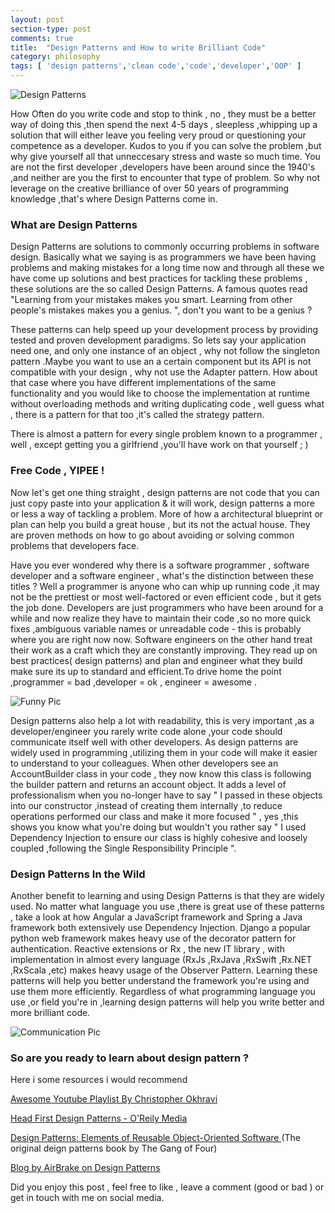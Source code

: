 ```yaml
---
layout: post
section-type: post
comments: true
title:  "Design Patterns and How to write Brilliant Code"
category: philosophy
tags: [ 'design patterns','clean code','code','developer','OOP' ]
---
```


![Design Patterns](https://www.dropbox.com/s/v1znitt0umlhenv/designpatterns-720x340.png?dl=1)

How Often do you write code and stop to think , no , they must be a better way of doing this ,then spend the next 4-5 days , sleepless ,whipping up a solution that will either leave you feeling very proud or questioning your competence as a developer. Kudos to you if you can solve the problem ,but why give yourself all that unneccesary stress and waste so much time. You are not the first developer ,developers have been around since the 1940's ,and neither are you the first to encounter that type of problem. So why not leverage on the creative brilliance of over 50 years of programming knowledge ,that's where Design Patterns come in.

### What are Design Patterns

Design Patterns are solutions to commonly occurring problems in software design. Basically what we saying is as programmers we have been having problems and making mistakes for a long time now and through all these we have come up solutions and best practices for tackling these problems , these solutions are the so called Design Patterns.
A famous quotes read "Learning from your mistakes makes you smart. Learning from other people's mistakes makes you a genius. ", don't you want to be a genius ?

 These patterns can help speed up your development process by providing tested and proven development paradigms. So lets say your application need one, and only one instance of an object , why not follow the singleton pattern .Maybe you want to use an a certain component but its API is not compatible with your design , why not use the Adapter pattern. How about that case where you have different implementations of the same functionality and you would like to choose the implementation at runtime without overloading methods and writing duplicating code , well guess what , there is a pattern for that too ,it's called the strategy pattern.

 There is almost a pattern for every single problem known to a programmer , well , except getting you a girlfriend ,you'll have work on that yourself ; )

### Free Code , YIPEE !

 Now let's get one thing straight , design patterns are not code that you can just copy paste into your application & it will work, design patterns a more or less a way of tackling a problem. More of how a architectural blueprint or plan can help you build a great house , but its not the actual house. They are proven methods on how to go about avoiding or solving common problems that developers face.

 Have you ever wondered why there is a  software programmer , software developer and a software engineer , what's the distinction between these titles ? Well a programmer is anyone who can whip up running code ,it may not be the prettiest or most well-factored or even efficient code , but it gets the job done. Developers are just programmers who have been around for a while and now realize they have to maintain their code ,so no more quick fixes ,ambiguous variable names or unreadable code - this is probably where you are right now now.  Software engineers on the other hand treat their work as a craft which they are constantly improving. They read up on best practices( design patterns) and plan and engineer what they build make sure its up to standard and efficient.To drive home the point ,programmer = bad ,developer = ok , engineer = awesome .

![Funny Pic](https://www.dropbox.com/s/zwh7xd9vfwecv4b/wtf.png?dl=1)

 Design patterns also help a lot with readability, this is very important ,as a developer/engineer you rarely write code alone ,your code should communicate itself well with other developers. As design patterns are widely used in programming ,utilizing them in your code will make it easier to understand to your colleagues. When other developers see an AccountBuilder class in your code , they now know this class is following the builder pattern and returns an account object.  It adds a level of professionalism when you no-longer have to say " I passed in these objects into our constructor ,instead of creating them internally ,to reduce operations performed our class and make it more focused " , yes ,this shows you know what you're doing but wouldn't you rather say " I used Dependency Injection to ensure our class is highly cohesive and loosely coupled ,following the Single Responsibility Principle ".


### Design Patterns In the Wild

 Another benefit to learning and using Design Patterns is that they are widely used. No matter what language you use ,there is great use of these patterns , take a look at how Angular a JavaScript framework and Spring a Java framework both extensively use Dependency Injection. Django a popular python web framework makes heavy use of the decorator pattern for authentication. Reactive extensions or Rx , the new IT library , with implementation in almost every language (RxJs ,RxJava ,RxSwift ,Rx.NET ,RxScala ,etc) makes heavy usage of the Observer Pattern. Learning these patterns will help you better understand the framework you're using and use them more efficiently. Regardless of what programming language you use ,or field you're in ,learning design patterns will help you write better and more brilliant code.

  ![Communication Pic](https://www.dropbox.com/s/0bcunzcp8xhmvsu/nimbus-image-1506178304818.png?dl=1)

### So are you ready to learn about design pattern ?

 Here i some resources i would recommend

  [Awesome Youtube Playlist By Christopher Okhravi](https://www.youtube.com/watch?v=v9ejT8FO-7I&list=PLrhzvIcii6GNjpARdnO4ueTUAVR9eMBpc)

[Head First Design Patterns - O'Reily Media](http://shop.oreilly.com/product/9780596007126.do)

[Design Patterns: Elements of Reusable Object-Oriented Software ](https://www.amazon.com/Design-Patterns-Elements-Reusable-Object-Oriented/dp/0201633612/ref=sr_1_1?s=books&ie=UTF8&qid=1506175661&sr=1-1&keywords=gang+of+four)(The original deign patterns book by The Gang of Four)

[Blog by AirBrake on Design Patterns ](https://airbrake.io/blog/category/design-patterns)

Did you enjoy this post , feel free to like , leave a comment (good or bad ) or get in touch with me on social media.        

